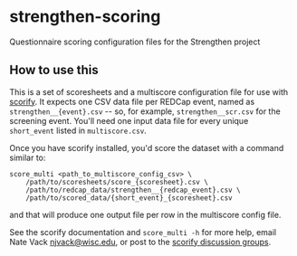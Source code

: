 # strengthen-scoring

Questionnaire scoring configuration files for the Strengthen project

## How to use this

This is a set of scoresheets and a multiscore configuration file for use with [scorify](https://github.com/uwmadison-chm/scorify). It expects one CSV data file per REDCap event, named as `strengthen__{event}.csv` -- so, for example, `strengthen__scr.csv` for the screening event. You'll need one input data file for every unique `short_event` listed in `multiscore.csv`.

Once you have scorify installed, you'd score the dataset with a command similar to:

```
score_multi <path_to_multiscore_config_csv> \
    /path/to/scoresheets/score_{scoresheet}.csv \
    /path/to/redcap_data/strengthen__{redcap_event}.csv \
    /path/to/scored_data/{short_event}_{scoresheet}.csv
```

and that will produce one output file per row in the multiscore config file.

See the scorify documentation and `score_multi -h` for more help, email Nate Vack <njvack@wisc.edu>, or post to the [scorify discussion groups](https://github.com/uwmadison-chm/scorify/discussions).
```
```
